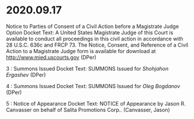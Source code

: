 # 2020.09.17

Notice to Parties of Consent of a Civil Action before a Magistrate Judge Option
Docket Text: A United States Magistrate Judge of this Court is available to conduct all proceedings in this civil action in accordance with 28 U.S.C. 636c and FRCP 73. The Notice, Consent, and Reference of a Civil Action to a Magistrate Judge form is available for download at http://www.mied.uscourts.gov (DPer) 

3 : Summons Issued
Docket Text: SUMMONS Issued for *Shohjahon Ergashev* (DPer) 

4 : Summons Issued
Docket Text: SUMMONS Issued for *Oleg Bogdanov* (DPer) 

5 : Notice of Appearance
Docket Text: NOTICE of Appearance by Jason R. Canvasser on behalf of Salita Promotions Corp.. (Canvasser, Jason)
